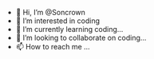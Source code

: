 - 👋 Hi, I’m @Soncrown
- 👀 I’m interested in coding
- 🌱 I’m currently learning coding...
- 💞️ I’m looking to collaborate on coding...
- 📫 How to reach me ...

<!---
Soncrown/Soncrown is a ✨ special ✨ repository because its `README.md` (this file) appears on your GitHub profile.
You can click the Preview link to take a look at your changes.
--->
